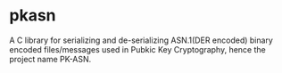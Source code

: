 # pkasn
A C library for serializing and de-serializing ASN.1(DER encoded) binary encoded files/messages used in Pubkic Key Cryptography, hence the project name PK-ASN.
